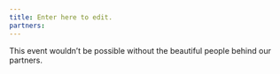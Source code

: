 ```yaml
---
title: Enter here to edit.
partners:
---
```

This event wouldn’t be possible without the beautiful people behind our partners.
